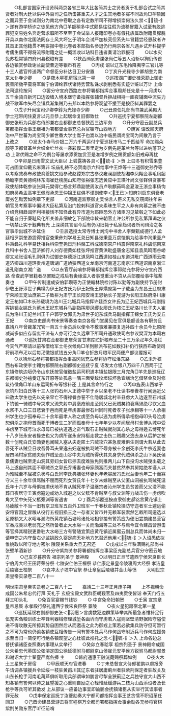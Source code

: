<!-- { "loadSidebar": true } -->
　　○礼部言国家开设贤科两京各省三年大比各简其士之贤者贡于礼部合试之简其贤者对制大廷以供中外百司之任所击甚重夫人才之生其地者多寡不同故角□羊额因之而异至于会试则分为南北中卷取之各有定数所司不得增损柰何法久禁＜锍-釒＞遂有游学矫诈之徒见他方角□羊额稍多中式颇易往往假为流移冒籍入试至有脱逃罪犯变易姓名奔走营求靡所不至至于会试举人报籍印卷亦有假托族属改附籍贯朦胧开具以南作北国法罔存士风大坏乞于明年会试严加核究但系先年冒籍尝经恩赦者许其首正其他籍贯不明妄报中卷北卷者本部指名参退仍行两京各省凡遇乡试开科提学考儒生儒不得将流移附籍之徒一概滥收以玷科目违者奏请治罪报可
　　○以水灾免苏松常镇四府州县税粮有差
　　○狭西缉获虏谍张尚仁等五人诏斩以狥仍传首各边镇赏参政谢兰副使曹迈等银币有差
　　○丙戌  诏以辽东毛怜降夷李三官儿等十三人遣官传送两广命督臣分补达目卫分安置
　　○丁亥升光禄寺少卿胡奎为南京太仆寺少卿
　　○是夜木星犯房宿北第一星
　　○巡按湖广御史桂荣勘上御史褒善所劾平蛮将军新宁伯谭纶罪状诸恃势营私诛求剥削悉有实迹计赃以万计  上命法司逮纶按问
　　○罢分守宣府西路左参将署都指挥佥事周邦任先是十一月虏以五千余骑自新河口边毁墙入境本堡守备指挥张辅督兵拒战相持一画夜辅面中流矢力战不歇军巾矢尽会镇兵渐集贼乃去邦以本路参将观望不援至是按臣紏其罪罢之
　　○戊子升尚宝司少卿李錞为光禄寺少卿
　　○己丑原任礼部尚书兼武英殿大学士冠带闲住夏言以元旦恭上起居命复旧御致仕
　　○升巡抚宁夏都察院左副都御史张珩为兵部右侍郎兼右佥都御史总督狭西三边军务
　　○升分守密云副总兵署都指挥佥事王继祖为署都督佥事充总兵官镇守山西地方
　　○庚寅  诏改顺天府治中严世蕃为尚宝司少卿世番大学士嵩子也嵩以治中临民谓尚宝司为间散乃言于  上改之
　　○发太仆寺马价银二万六千两运付宁夏巡抚市马二千匹给军  命加赐朵颜等卫都督革兰台织金纻丝衣一袭彩叚二表里定为岁例先是革兰台等以进纳藩卫之功  上常优赐之命不为例台等屡求添贡加赏至是准增岁例之赐贡额如旧戒毋再扰
　　○辛卯是日雨雪文武大臣以  上尝露祷各具＜锍-釒＞贺  上曰冬有积雪来豊可占固宜仰戴玄麻第非  坛庙礼祷不必贺南京六科给事中王烨等十三道御史孙乔等以考察效奏布政使俞夔姚文炤参政赵镗郑宗古参议雍澜副使胡湘李凤翔佥事毛凤韶杨瞻李羙黄德纯林东海崔廷槐施山知府张裕张志选黄应中王瑛叶尚文张铎俱贪暴布政使胡体乾参议张舜元樊得仁杨言郏鼎副使周汝员卢耿麒茹鸣金夏浚王浙佥事杨恂知府吴希孟高宇王佩叚承恩王仲锦王绂俱不谨副使李＜王已＞知府刘启东俱衰老庸劣乞黜罢如例章下吏部
　　○河南道监察御史吴悌言人臣义无私交窃闻往年来朝官员考察事毕偏谒大臣私第及沿门投剌科道官夫素昧生平之人非有向慕之雅不由介绍竞相趋谒怀利相接恬不知怪此有异市道为耶臣恐外方诸臣习见辇毂之下如此必不能自归于廉耻风化所关盖非细故乞下部院申敕来朝官止许公所参见私第拜谒之仪一切禁止实于觐典有光  上深纳其言诏今后有仍习旧毙于私家趋谒者所司缉治之各官事毕出城不许延住
　　○壬辰选授太常寺博士刘洵中书舍人李槃甄成德行人孟廷相罗崇奎游震得推官查秉彝刘学易王尧日知县张秉壶万虞恺俱为给事中洵秉壶户科秉彝礼科学易廷相兵科崇奎尧日刑科槃工科成德南京户科震得南京礼科虞恺南京兵科中书舍人蓝济卿行人刘存德黄如桂张坪推官黄洪毗盛唐金志知县袁凤鸣雨谷峤缪文龙张诏毛孔刚俱为试御史存德浙江道凤鸣江西道如桂山东道洪毗广西道雨云南道济卿四川道玶贵州道唐湖广道峤狭西道文龙南京河南道志南京江西道诏南京浙江道孔刚南京湖广道
　　○以东官厅前哨参将署都指挥佥事祁勋充参将分守宣府西路  命查武学冒籍者尽罢黜之戒后有夤缘滥入者事觉重治不贷从兵部覆给事中陈棐奏也
　　○甲午传制遣成安伯郭瓒等为正使翰林院检讨陈以勤等为副使持节册封伊敬王訏淳世子典楧为伊王妃方氏为伊王妃衡王厚燆庶第一子载圭为东昌王辽府肃宁荣顺王宠汕庶第二子致栟为肃宁王长阳安靖王恩钠长子宠游为长阳王赵府洛川康定王祐如□木长孙载墝为洛川王北城兵马指挥许廷杰女许氏为辽王妃西城兵马副指挥姚镜女姚氏为蕲水王妃东城兵马副指挥廖凤缨女廖氏为枝江王妃洛川长子夫人崔氏为洛川王妃兰州正千户郭亨女郭氏为肃世子妃东城兵马副指挥王锦女王氏为安丘王妃
　　○南京吏部尚书宋景等奏查南京各衙门堂属见在官俱是额设各有职务且嘉靖八年曾裁革冗官一百五十余员后以使令不敷事难兼摄复选补四十余员今比原所减尚多似应存留庶干济有人亦可行之久远章下所司升通政使司右参议樊深为本司右通政
　　○巡抚甘肃右佥都御史詹荣言甘肃库贮折粮布至二十三万余疋年久浥烂今天气严寒请以前布借给军士冬衣候角□羊到额派布花如数扣补仍行狭西布政使司将前项布疋以后每疋徵银贰钱五分角□羊仓折放月粮军民两便户部议覆报可
　　○以靖州右参将署都指挥佥事高冈凤充左参将协守松潘东路
　　○乙未升狭西右布政使李士翱为都察院右副都御史巡抚宁夏  诏发太仓银八万四千八百两于辽东镇修筑边垣仍令山东抚按官催徵盐运司积逋本镇盐银限三月完角□羊先是巡抚辽东都御史孙禬奏辽东开原等处孤悬一隅三面受敌坟垣埙坏急宜缮治乞借帑金及时修筑待徵角□羊山东运司折布等银补还  上是其言命特行之
　　○丙申旌表山西孝子张钓烈妇白氏等十三人张钓石州人正德中举于乡以亲老不仕读书奉餋孝行闻远近父曰赦太学生也先以先亲早亡不得禄餋亦誓不仕隐居城北村辛丑虏大入边遂至石州城下钓驰一骑贼中号哭求父流失射中肩褒疮前走至则父已死贼矣钓衰痛殒绝尽饮父血水浆不入口三日悲衰于邑而死是年虏害最惨石州同时死者孝子张承相等十一人承相州学生也少孤奉母二十余年最孝人称之虏至负母以逃为虏所得承相抱母叩头号泣虏恕俱杀之抱母首而死于博者生二岁而孤奉母十七年年少以孝闻居母村舍博从城中受书虏至下城号泣求母母已被执道遇之奋气取石击贼贼就剖其心杀之毋得遁去博死年十八岁张永安者掾吏也父为虏所遂永安持梃走救之击伤二贼趣父逸去身从后护之被数十创死白氏安勋妻也闻贼入塞从夫走匿土穴贼攻穴甚急度难俱生则谓大若从此去吾死不从贼旦日收吾骨耳夫果逸去妇遂被执骂贼不辱身被十余创死李氏牛宗近妻也居四墕村家贫随夫佣作贼至走山谷中夫为贼所得伏其夫身求代贼俱杀之山下吴氏侯景儒妻也贼至走山洞其旁妇女皆已掠去度难独免则推两儿山下自投沟水贼曳出载之马上遂自刑其面不辱贼杀之郭氏乔甫妻也母家颇富而夫甚贫然奉其舅姑绝孝谨人以为难贼至不屈被杀状与白氏同李氏典膳张环妻也年老寡居冯氏张兰妻也年二十而寡守义三十余年俱骂贼不屈而死烈女贺氏年十七岁未嫁贼至从父匿山洞被执骂贼死温氏年十六岁与母俱被虏伏地不肯从贼死孝子温继宗者沁州学生员贫苦而父父没不能葬日夜居守壬寅虏寇边咸劝入城避之以父殡不肯贼至与叔父渊等力战击伤一虏虏吹角大至中矢死父柩旁渊等皆遇害
　　○丁酉兵部覆巡按直隶御史郝铭言黄花镇士马疲敝十不当一旧有京卫班军五百外卫班军一千春秋赴镇轮操防守迩者军士避远偷安将官因之冒粮从役行五视旧损三之一存者又皆市井无赖军装索然乞敕所司遴选以足原额又大水峪与渤海所黄花镇石塘岭诸处地相邻接有警策应为便旧尝摘建昌营官军番戍类以老弱充之然所备者止大水峪一关而渤海等三处不与焉今宜令建昌营游击等官择其精锐更番驻大水峪三方有警随宜策应黄花镇近属蜜云副总兵而体尚未归一请申饬之内守备右少监姚政久婴足病无补地方乞召还他用＜锍-釒＞入诏悉依拟惟姚政以所守地方密尔  陵寝关系重大旦无召还
　　○戊戌以三年秩满赐礼部尚书张壁羊酒新钞
　　○升分守紫荆关参将署都指挥佥事梁臣充副总兵官分守密云地方
　　○己亥岁暮祭告  祖宗列圣于  景神殿
　　○以明日正旦节遣西宁侯宋良臣长宁伯周大经王田蒋荣分祭  七陵安仁伯王桓祭  恭仁康定景皇帝陵寝周大经祭  孝洁皇后陵寝王桓祭
　　○哀冲太子坟中官祭  恭让章皇后陵寝并金山等愤
　　大明世宗肃皇帝实录卷二百八十一


明世宗肃皇帝实录卷之二百八十二
　　嘉靖二十三年正月庚子朔
　　上不视朝命成国公朱希忠代行拜  天礼于  玄极宝殿文武群臣朝觐官及四夷贡使皆诣  奉天门行五拜三叩头礼
　　○免百官宴赐节钱钞
　　○  中宫免命妇朝贺
　　○壬寅  宣宗章皇帝忌辰  永孝殿行祭礼遣西宁侯宋良臣祭  景陵
　　○夜火星犯房宿北第一星
　　○巡抚延绥右副都御史张＜羽惠＞言虏数犯边群策毕举其所最急者惟补足行伍充实刍粮训练士卒锋利器械修理城堑各画圻而守虏若入寇则坚壁清野据险守隘使进不得攻散无所掠其势自困然后从而邀击之此为御戎上策若必欲集兵防守但可暂行之不可为常也仍谕各镇使互相传告一闻有警本处兵马作何战守附近兵马作何应援务求至当归一简便可行绝各镇观望之心杜彼此推托之念＜锍-釒＞入  上命各边总督抚镇诸臣查照奏内事理从实举行
　　○癸卯立春祫享  祖宗列圣于  景神殿命成国公朱希忠代英国公张溶定国公徐延德驸马都尉京山侯崔元安平侯方锐驸马都尉邬景和谢诏大学士翟銮严嵩各捧  主
　　○韩府通惠王融洸薨赐祭葬如例
　　○夜火木土三星聚于房宿
　　○甲辰顺天府官进春
　　○丁未总督宣大侍郎翟鹏以虏报旁午请调各镇援兵令延绥一枝驻黄甫川其辽东者驻居庸蓟州者驻紫荆保定者驻故关及山东长枪手河南毛葫芦俱听取用兵部谓审如鹏言尽掣全狭蓟辽之兵独守宣大山西不知各镇有警何以待之且望援之心重则自励之心轻惟延缓游兵二枝为山西添设者及长枪手等兵可听其徵发  上从部议一应备边事宜即谕鹏会抚镇诸臣从实举行其误事者罪无赦
　　○戊申保定巡抚丁汝夔劾奏大宁都司都指挥佥事王芝贪懦不职诏革任回卫
　　○己酉命建昌营游击将军程棋万全都司署都指挥佥事余勋各充参将官棋紫荆关勋东官厅听征前哨
